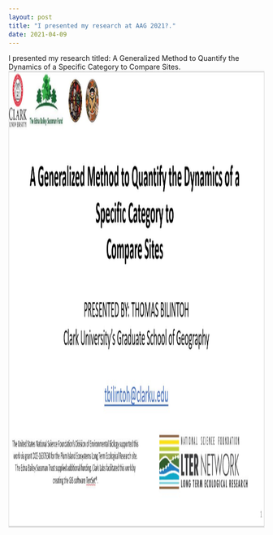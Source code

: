 ```yaml
---
layout: post
title: "I presented my research at AAG 2021?."
date: 2021-04-09
---
```

I presented my research titled: A Generalized Method to Quantify the Dynamics of a Specific Category to Compare Sites.
<img src="https://github.com/bilintoh/bilintoh.github.io/blob/main/_posts/COMA.png" width="900" height="900"> 

				
		
